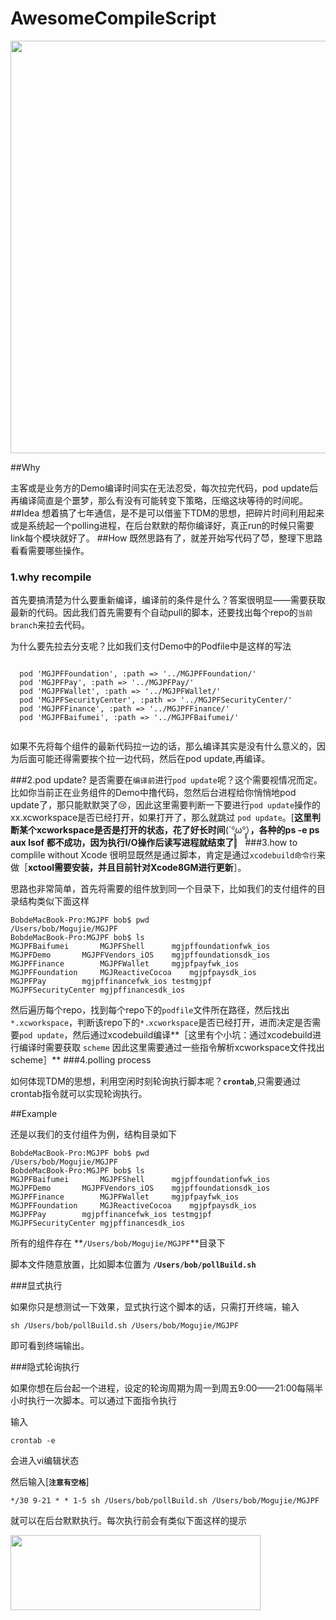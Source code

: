 # AwesomeCompileScript


<div align=center>
<img src="http://moguimg.u.qiniudn.com/p1/161018/idid_ifqtsytbmzqtoztbmizdambqgyyde_1238x1300.jpg
" width = "600" height = "660" alt="" />
</div>


##Why

主客或是业务方的Demo编译时间实在无法忍受，每次拉完代码，pod update后再编译简直是个噩梦，那么有没有可能转变下策略，压缩这块等待的时间呢。
##Idea
想着搞了七年通信，是不是可以借鉴下TDM的思想，把碎片时间利用起来或是系统起一个polling进程，在后台默默的帮你编译好，真正run的时候只需要link每个模块就好了。
##How
既然思路有了，就差开始写代码了😈，整理下思路看看需要哪些操作。


### 1.why recompile

首先要搞清楚为什么要重新编译，编译前的条件是什么？答案很明显——需要获取最新的代码。因此我们首先需要有个自动pull的脚本，还要找出每个repo的`当前branch`来拉去代码。

为什么要先拉去分支呢？比如我们支付Demo中的Podfile中是这样的写法

```

  pod 'MGJPFFoundation', :path => '../MGJPFFoundation/'
  pod 'MGJPFPay', :path => '../MGJPFPay/'
  pod 'MGJPFWallet', :path => '../MGJPFWallet/'
  pod 'MGJPFSecurityCenter', :path => '../MGJPFSecurityCenter/'
  pod 'MGJPFFinance', :path => '../MGJPFFinance/'
  pod 'MGJPFBaifumei', :path => '../MGJPFBaifumei/'


```

如果不先将每个组件的最新代码拉一边的话，那么编译其实是没有什么意义的，因为后面可能还得需要挨个拉一边代码，然后在pod update,再编译。

###2.pod update?
是否需要在`编译前`进行`pod update`呢？这个需要视情况而定。比如你当前正在业务组件的Demo中撸代码，忽然后台进程给你悄悄地pod update了，那只能默默哭了😢，因此这里需要判断一下要进行`pod update`操作的xx.xcworkspace是否已经打开，如果打开了，那么就跳过 `pod update`。[**这里判断某个xcworkspace是否是打开的状态，花了好长时间**(´°̥̥̥̥̥̥̥̥ω°̥̥̥）**，各种的ps -e ps aux lsof 都不成功，因为执行I/O操作后读写进程就结束了**］
###3.how to complile without Xcode
很明显既然是通过脚本，肯定是通过`xcodebuild命令行`来做［**xctool需要安装，并且目前针对Xcode8GM进行更新**］。

思路也非常简单，首先将需要的组件放到同一个目录下，比如我们的支付组件的目录结构类似下面这样

```
BobdeMacBook-Pro:MGJPF bob$ pwd
/Users/bob/Mogujie/MGJPF
BobdeMacBook-Pro:MGJPF bob$ ls
MGJPFBaifumei		MGJPFShell		mgjpffoundationfwk_ios
MGJPFDemo		MGJPFVendors_iOS	mgjpffoundationsdk_ios
MGJPFFinance		MGJPFWallet		mgjpfpayfwk_ios
MGJPFFoundation		MGJReactiveCocoa	mgjpfpaysdk_ios
MGJPFPay		mgjpffinancefwk_ios	testmgjpf
MGJPFSecurityCenter	mgjpffinancesdk_ios

```

然后遍历每个repo，找到每个repo下的`podfile`文件所在路径，然后找出`*.xcworkspace`，判断该repo下的`*.xcworkspace`是否已经打开，进而决定是否需要`pod update`，然后通过xcodebuild编译**［这里有个小坑：通过xcodebuild进行编译时需要获取 `scheme` 因此这里需要通过一些指令解析xcworkspace文件找出scheme］**
###4.polling process

如何体现TDM的思想，利用空闲时刻轮询执行脚本呢？**`crontab`**,只需要通过crontab指令就可以实现轮询执行。

##Example

还是以我们的支付组件为例，结构目录如下

```
BobdeMacBook-Pro:MGJPF bob$ pwd
/Users/bob/Mogujie/MGJPF
BobdeMacBook-Pro:MGJPF bob$ ls
MGJPFBaifumei		MGJPFShell		mgjpffoundationfwk_ios
MGJPFDemo		MGJPFVendors_iOS	mgjpffoundationsdk_ios
MGJPFFinance		MGJPFWallet		mgjpfpayfwk_ios
MGJPFFoundation		MGJReactiveCocoa	mgjpfpaysdk_ios
MGJPFPay		mgjpffinancefwk_ios	testmgjpf
MGJPFSecurityCenter	mgjpffinancesdk_ios

```
所有的组件存在 **`/Users/bob/Mogujie/MGJPF`**目录下

脚本文件随意放置，比如脚本位置为 **`/Users/bob/pollBuild.sh`**

###显式执行

如果你只是想测试一下效果，显式执行这个脚本的话，只需打开终端，输入

	sh /Users/bob/pollBuild.sh /Users/bob/Mogujie/MGJPF
	
即可看到终端输出。

###隐式轮询执行

如果你想在后台起一个进程，设定的轮询周期为周一到周五9:00——21:00每隔半小时执行一次脚本。可以通过下面指令执行

输入 

	crontab -e
	
会进入vi编辑状态

然后输入[**`注意有空格`**]

	*/30 9-21 * * 1-5 sh /Users/bob/pollBuild.sh /Users/bob/Mogujie/MGJPF
	
就可以在后台默默执行。每次执行前会有类似下面这样的提示

<img src="http://moguimg.u.qiniudn.com/p1/161018/idid_ifrtmobrgyzgiztbmizdambqhayde_1444x424.jpg
" width = "400" height = "120" alt="" />